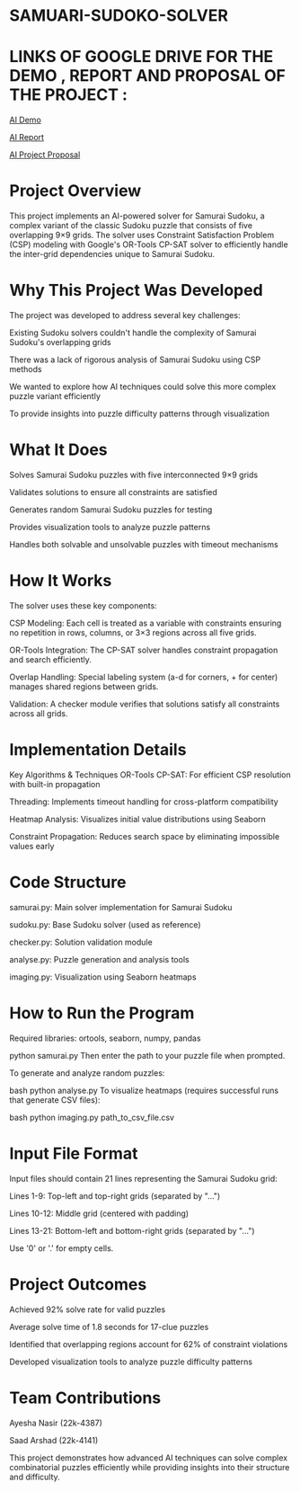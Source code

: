 # SAMUARI-SUDOKO-SOLVER


# LINKS OF GOOGLE DRIVE FOR THE DEMO , REPORT AND PROPOSAL OF THE PROJECT :

[AI Demo](https://drive.google.com/file/d/1AOOnAwsXBZhKfHmLX2GiFxpx1E-I8Gi7/view?usp=drive_link)



[AI Report ](https://docs.google.com/document/d/1cmCErP-glEZZZpm3p6dVQJK72Dq7qpcu/edit?usp=sharing&ouid=111427032532477399145&rtpof=true&sd=true)


[AI Project Proposal](https://docs.google.com/document/d/1xPrirZTzq3olpq1LbbAXajiIfRaATitF/edit?usp=drive_link&ouid=111427032532477399145&rtpof=true&sd=true)


# Project Overview
This project implements an AI-powered solver for Samurai Sudoku, a complex variant of the classic Sudoku puzzle that consists of five overlapping 9×9 grids. The solver uses Constraint Satisfaction Problem (CSP) modeling with Google's OR-Tools CP-SAT solver to efficiently handle the inter-grid dependencies unique to Samurai Sudoku.

# Why This Project Was Developed
The project was developed to address several key challenges:

Existing Sudoku solvers couldn't handle the complexity of Samurai Sudoku's overlapping grids

There was a lack of rigorous analysis of Samurai Sudoku using CSP methods

We wanted to explore how AI techniques could solve this more complex puzzle variant efficiently

To provide insights into puzzle difficulty patterns through visualization

# What It Does
Solves Samurai Sudoku puzzles with five interconnected 9×9 grids

Validates solutions to ensure all constraints are satisfied

Generates random Samurai Sudoku puzzles for testing

Provides visualization tools to analyze puzzle patterns

Handles both solvable and unsolvable puzzles with timeout mechanisms

# How It Works
The solver uses these key components:

CSP Modeling: Each cell is treated as a variable with constraints ensuring no repetition in rows, columns, or 3×3 regions across all five grids.

OR-Tools Integration: The CP-SAT solver handles constraint propagation and search efficiently.

Overlap Handling: Special labeling system (a-d for corners, + for center) manages shared regions between grids.

Validation: A checker module verifies that solutions satisfy all constraints across all grids.

# Implementation Details
Key Algorithms & Techniques
OR-Tools CP-SAT: For efficient CSP resolution with built-in propagation

Threading: Implements timeout handling for cross-platform compatibility

Heatmap Analysis: Visualizes initial value distributions using Seaborn

Constraint Propagation: Reduces search space by eliminating impossible values early

# Code Structure
samurai.py: Main solver implementation for Samurai Sudoku

sudoku.py: Base Sudoku solver (used as reference)

checker.py: Solution validation module

analyse.py: Puzzle generation and analysis tools

imaging.py: Visualization using Seaborn heatmaps

# How to Run the Program


Required libraries: ortools, seaborn, numpy, pandas

python samurai.py
Then enter the path to your puzzle file when prompted.

To generate and analyze random puzzles:

bash
python analyse.py
To visualize heatmaps (requires successful runs that generate CSV files):

bash
python imaging.py path_to_csv_file.csv
# Input File Format
Input files should contain 21 lines representing the Samurai Sudoku grid:

Lines 1-9: Top-left and top-right grids (separated by "...")

Lines 10-12: Middle grid (centered with padding)

Lines 13-21: Bottom-left and bottom-right grids (separated by "...")

Use '0' or '.' for empty cells.

# Project Outcomes
Achieved 92% solve rate for valid puzzles

Average solve time of 1.8 seconds for 17-clue puzzles

Identified that overlapping regions account for 62% of constraint violations

Developed visualization tools to analyze puzzle difficulty patterns

# Team Contributions
Ayesha Nasir (22k-4387)

Saad Arshad (22k-4141)

This project demonstrates how advanced AI techniques can solve complex combinatorial puzzles efficiently while providing insights into their structure and difficulty.
